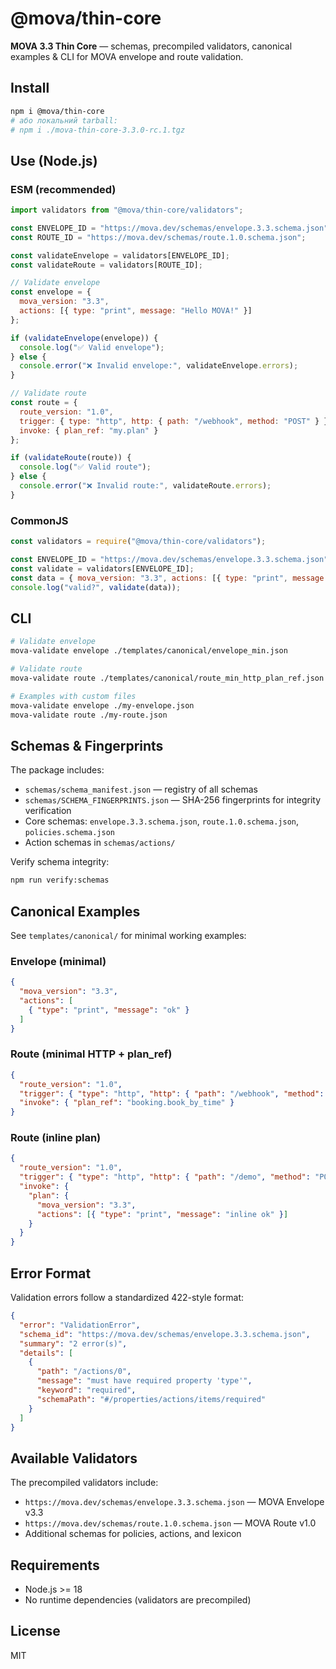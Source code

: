 # @mova/thin-core

**MOVA 3.3 Thin Core** — schemas, precompiled validators, canonical examples & CLI for MOVA envelope and route validation.

## Install

```bash
npm i @mova/thin-core
# або локальний tarball:
# npm i ./mova-thin-core-3.3.0-rc.1.tgz
```

## Use (Node.js)

### ESM (recommended)
```js
import validators from "@mova/thin-core/validators";

const ENVELOPE_ID = "https://mova.dev/schemas/envelope.3.3.schema.json";
const ROUTE_ID = "https://mova.dev/schemas/route.1.0.schema.json";

const validateEnvelope = validators[ENVELOPE_ID];
const validateRoute = validators[ROUTE_ID];

// Validate envelope
const envelope = { 
  mova_version: "3.3", 
  actions: [{ type: "print", message: "Hello MOVA!" }] 
};

if (validateEnvelope(envelope)) {
  console.log("✅ Valid envelope");
} else {
  console.error("❌ Invalid envelope:", validateEnvelope.errors);
}

// Validate route
const route = {
  route_version: "1.0",
  trigger: { type: "http", http: { path: "/webhook", method: "POST" } },
  invoke: { plan_ref: "my.plan" }
};

if (validateRoute(route)) {
  console.log("✅ Valid route");
} else {
  console.error("❌ Invalid route:", validateRoute.errors);
}
```

### CommonJS
```js
const validators = require("@mova/thin-core/validators");

const ENVELOPE_ID = "https://mova.dev/schemas/envelope.3.3.schema.json";
const validate = validators[ENVELOPE_ID];
const data = { mova_version: "3.3", actions: [{ type: "print", message: "ok" }] };
console.log("valid?", validate(data));
```

## CLI

```bash
# Validate envelope
mova-validate envelope ./templates/canonical/envelope_min.json

# Validate route
mova-validate route ./templates/canonical/route_min_http_plan_ref.json

# Examples with custom files
mova-validate envelope ./my-envelope.json
mova-validate route ./my-route.json
```

## Schemas & Fingerprints

The package includes:
- `schemas/schema_manifest.json` — registry of all schemas
- `schemas/SCHEMA_FINGERPRINTS.json` — SHA-256 fingerprints for integrity verification
- Core schemas: `envelope.3.3.schema.json`, `route.1.0.schema.json`, `policies.schema.json`
- Action schemas in `schemas/actions/`

Verify schema integrity:
```bash
npm run verify:schemas
```

## Canonical Examples

See `templates/canonical/` for minimal working examples:

### Envelope (minimal)
```json
{
  "mova_version": "3.3",
  "actions": [
    { "type": "print", "message": "ok" }
  ]
}
```

### Route (minimal HTTP + plan_ref)
```json
{
  "route_version": "1.0",
  "trigger": { "type": "http", "http": { "path": "/webhook", "method": "POST" } },
  "invoke": { "plan_ref": "booking.book_by_time" }
}
```

### Route (inline plan)
```json
{
  "route_version": "1.0",
  "trigger": { "type": "http", "http": { "path": "/demo", "method": "POST" } },
  "invoke": {
    "plan": {
      "mova_version": "3.3",
      "actions": [{ "type": "print", "message": "inline ok" }]
    }
  }
}
```

## Error Format

Validation errors follow a standardized 422-style format:

```json
{
  "error": "ValidationError",
  "schema_id": "https://mova.dev/schemas/envelope.3.3.schema.json",
  "summary": "2 error(s)",
  "details": [
    {
      "path": "/actions/0",
      "message": "must have required property 'type'",
      "keyword": "required",
      "schemaPath": "#/properties/actions/items/required"
    }
  ]
}
```

## Available Validators

The precompiled validators include:
- `https://mova.dev/schemas/envelope.3.3.schema.json` — MOVA Envelope v3.3
- `https://mova.dev/schemas/route.1.0.schema.json` — MOVA Route v1.0
- Additional schemas for policies, actions, and lexicon

## Requirements

- Node.js >= 18
- No runtime dependencies (validators are precompiled)

## License

MIT
